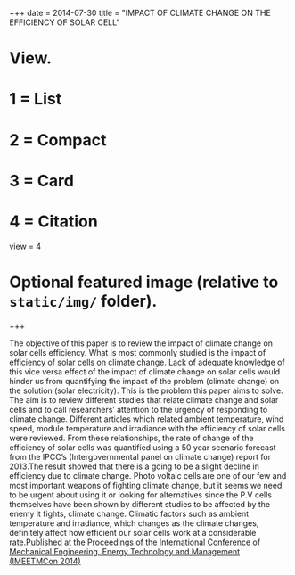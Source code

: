 +++
date = 2014-07-30
title = "IMPACT OF CLIMATE CHANGE ON THE EFFICIENCY OF SOLAR CELL"

# View.
#   1 = List
#   2 = Compact
#   3 = Card
#   4 = Citation
view = 4

# Optional featured image (relative to `static/img/` folder).
+++

The objective of this paper is to review the impact of climate change on solar cells efficiency. What is
most commonly studied is the impact of efficiency of solar cells on climate change. Lack of adequate
knowledge of this vice versa effect of the impact of climate change on solar cells would hinder us from
quantifying the impact of the problem (climate change) on the solution (solar electricity). This is the
problem this paper aims to solve. The aim is to review different studies that relate climate change and
solar cells and to call researchers’ attention to the urgency of responding to climate change. Different
articles which related ambient temperature, wind speed, module temperature and irradiance with the
efficiency of solar cells were reviewed. From these relationships, the rate of change of the efficiency of
solar cells was quantified using a 50 year scenario forecast from the IPCC’s (Intergovernmental panel
on climate change) report for 2013.The result showed that there is a going to be a slight decline in
efficiency due to climate change. Photo voltaic cells are one of our few and most important weapons of
fighting climate change, but it seems we need to be urgent about using it or looking for alternatives
since the P.V cells themselves have been shown by different studies to be affected by the enemy it
fights, climate change. Climatic factors such as ambient temperature and irradiance, which changes as
the climate changes, definitely affect how efficient our solar cells work at a considerable rate.[Published at the Proceedings of the International Conference of Mechanical Engineering, Energy Technology and Management (IMEETMCon 2014)](https://www.academia.edu/23773868/IMPACT_OF_CLIMATE_CHANGE_ON_THE_EFFICIENCY_OF_SOLAR_CELL)